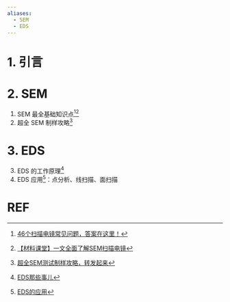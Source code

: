 ```yaml
---
aliases:
  - SEM
  - EDS
---
```

# 1. 引言 

# 2. SEM 
1. SEM 最全基础知识点[^1][^2]
2. 超全 SEM 制样攻略[^3]

# 3. EDS 
3. EDS 的工作原理[^4]
4. EDS 应用[^5]：点分析、线扫描、面扫描
# REF
[^1]: [46个扫描电镜常见问题，答案在这里！](https://mp.weixin.qq.com/s/eRPTcaYPTeSddTv7PKnang)
[^2]: [【材料课堂】一文全面了解SEM扫描电镜](https://mp.weixin.qq.com/s/oOgWFOdF8FmqaJtTGD_bqw)
[^3]: [超全SEM测试制样攻略，转发起来](https://mp.weixin.qq.com/s/W7mGe2_kBiCdeDQguN3oSA)
[^4]: [EDS那些事儿](https://mp.weixin.qq.com/s/pBcFBtOGyE6kR_RuA8b5MA)
[^5]: [EDS的应用](https://mp.weixin.qq.com/s/opzgzI72tRCnLxvTBGCizA)

